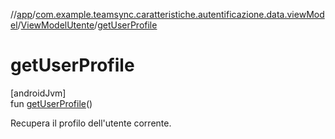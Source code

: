 //[app](../../../index.md)/[com.example.teamsync.caratteristiche.autentificazione.data.viewModel](../index.md)/[ViewModelUtente](index.md)/[getUserProfile](get-user-profile.md)

# getUserProfile

[androidJvm]\
fun [getUserProfile](get-user-profile.md)()

Recupera il profilo dell'utente corrente.
